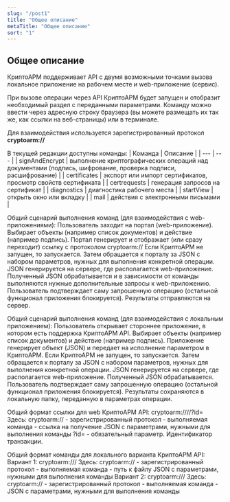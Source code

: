 ```yaml
---
slug: "/post1"
title: "Общее описание"
metaTitle: "Общее описание"
sort: "1"
---
```


## Общее описание

КриптоАРМ поддерживает API с двумя возможными точками вызова локальное приложение на рабочем месте и web-приложение (сервис). 

При вызове операции через API КриптоАРМ будет запущен и отобразит необходимый раздел с переданными параметрами. Команду можно ввести через адресную строку браузера (вы можете размещать их так же, как ссылки на веб-страницы) или в терминале. 

Для взаимодействия используется зарегистрированный протокол **cryptoarm://**

В текущей редакции доступны команды:
| Команда | Описание |
| --- | --- |
| signAndEncrypt | выполнение криптографических операций над документами (подпись, шифрование, проверка подписи, расшифрование) |
| certificates |  экспорт или импорт сертификатов, просмотр свойств сертификата |
| certrequests | генерация запросов на сертификат |
| diagnostics | диагностика рабочего места |
| startView | открыть окно или вкладку |
| mail | действия с электронными письмами |

Общий сценарий выполнения команд (для взаимодействия с web-приложениями):
Пользователь заходит на портал (web-приложение).
Выбирает объекты (например список документов) и действие (например подпись).
Портал генерирует и отображает (или сразу переходит) ссылку с протоколом cryptoarm://
Если КриптоАРМ не запущен, то запускается. Затем обращается к порталу за JSON с набором параметров, нужных для выполнения конкретной операции. JSON генерируется на сервере, где располагается web-приложение.
Полученный JSON обрабатывается и в зависимости от команды выполняются нужные дополнительные запросы к web-приложению.
Пользователь подтверждает саму запрошенную операцию (остальной функционал приложения блокируется).
Результаты отправляются на сервер.

Общий сценарий выполнения команд (для взаимодействия с локальным приложением):
Пользователь открывает стороннее приложение, в котором есть поддержка КриптоАРМ API.
Выбирает объекты (например список документов) и действие (например подпись).
Приложение генерирует объект (JSON) и передает на исполнение параметром в КриптоАРМ.
Если КриптоАРМ не запущен, то запускается. Затем обращается к порталу за JSON с набором параметров, нужных для выполнения конкретной операции. JSON генерируется на сервере, где располагается web-приложение.
Полученный JSON обрабатывается.
Пользователь подтверждает саму запрошенную операцию (остальной функционал приложения блокируется).
Результаты сохраняются в локальную папку, переданную в параметрах операции.

Общий формат ссылки для web КриптоАРМ API:
cryptoarm://<command>/<URL>/?id=<id>
Здесь:
cryptoarm:// - зарегистрированный протокол
<command> - выполняемая команда
<URL> - ссылка на получение JSON с параметрами, нужными для выполнения команды
?id=<id> - обязательный параметр. Идентификатор транзакции.

Общий формат команды для локального варианта КриптоАРМ API:
Вариант 1: cryptoarm://<command>/<URI>
Здесь:
cryptoarm:// - зарегистрированный протокол
<command> - выполняемая команда
<URI> - путь к файлу JSON с параметрами, нужными для выполнения команды
Вариант 2: cryptoarm://<command>/<JSON>
Здесь:
cryptoarm:// - зарегистрированный протокол
<command> - выполняемая команда
<JSON> - JSON с параметрами, нужными для выполнения команды